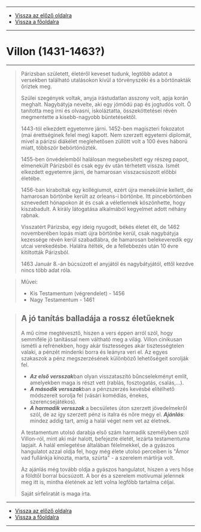 
---

- [Vissza az előző oldalra](../irodalom.md)
- [Vissza a főoldalra](../../../../README.md)

---

# Villon (1431-1463?)

---

> Párizsban született, életéről keveset tudunk, legtöbb adatot a versekben található utalásokon kívül a törvényszéki és a börtönakták őriztek meg.
>
> Szülei szegények voltak, anyja írástudatlan asszony volt, apja korán meghalt. Nagybátyja nevelte, aki egy jómódú pap és jogtudós volt. Ő tanította meg írni és olvasni, iskoláztatta, összeköttetései révén megmentette a kisebb-nagyobb büntetésektől.
>
> 1443-tól elkezdett egyetemre járni.
> 1452-ben magiszteri fokozatot (mai érettséginek felel meg) kapott. Nem szerzett egyetemi diplomát, mivel a párizsi diákélet meglehetősen züllött volt a 100 éves háború miatt, többször bebörtönözték.
>
> 1455-ben önvédelemből halálosan megsebesített egy részeg papot, elmenekült Párizsból és csak egy év után térhetett vissza. Ismét elkezdett egyetemre járni, de hamarosan visszacsúszott előbbi életébe.
>
> 1456-ban kiraboltak egy kollégiumot, ezért újra menekülnie kellett, de hamarosan börtönbe került az orleans-i börtönbe. Itt pincebörtönben sznevedett hónapokon át és csak a véletlennek köszönhette, hogy kiszabadult. A király látogatása alkalmából kegyelmet adott néhány rabnak.
>
> Visszatért Párizsba, egy ideig nyugodt, békés életet élt, de 1462 novemberében lopás miatt újra börtönbe kerül, csak nagybátyja kezessége révén kerül szabadlábra, de hamarosan belekeveredik egy utcai verekedésbe. Halálra ítélték, de a fellebbezés után 10 évre kitiltották Párizsból.
>
> 1463 Január 8.-án búcsúzott el anyjától és nagybátyjától, ettől kezdve nincs több adat róla.

> Művei:
> - Kis Testamentum (végrendelet) - 1456
> - Nagy Testamentum - 1461

> ## A jó tanítás balladája a rossz életűeknek
>
> A mű címe megtévesztő, hiszen a vers éppen arról szól, hogy semmiféle jó tanítással nem váltható meg a világ.
> Villon cinikusan ismétli a refrénekben, hogy akár tisztességes akár tisztességtelen valaki, a pénzét mindenki borra és leányra veri el. Az egyes szakaszok a pénz megszerzésének különböző lehetőségeit sorolják fel.
> - ***Az első versszak***ban olyan visszataszító bűncselekményt említ, amelyekben maga is részt vett (rablás, fosztogatás, csalás,...).
> - ***A második versszak***ban a pénzszerzés kevésbé elítélhető módszereit sorolja fel (vásári komédiás, énekes, szerencsejátékos).
> - ***A harmadik versszak*** a becsületes úton szerzett jövedelmekről szól, de az így szerzett pénz is italra és nőre megy el.
> ***Ajánlás***: mindez addig tart, amíg a halál véget nem vet az életnek.
>
> A testamentum utolsó darabja első szám harmadik személyben szól Villon-ról, mint aki már halott, befejezte életét, lezárta testamentuma lapjait. A halál emlegetése általában félelmekkel, de a gyászos hangulatot azzal oldja fel, hogy még élete utolsó perceiben is "Ámor vad fullánkja kínozta, marta, szúrta" - a szerelem mártírja volt.
>
> Az ajánlás még tovább oldja a gyászos hangulatot, hiszen a vers hőse a földtől borral búcsúzott. A bor és a szerelem motívumai jelennek meg itt is, mintha életének az lett volna legfőbb tartalma céljai.
>
> Saját sírfeliratát is maga írta.

---

- [Vissza az előző oldalra](../irodalom.md)
- [Vissza a főoldalra](../../../../README.md)

---
